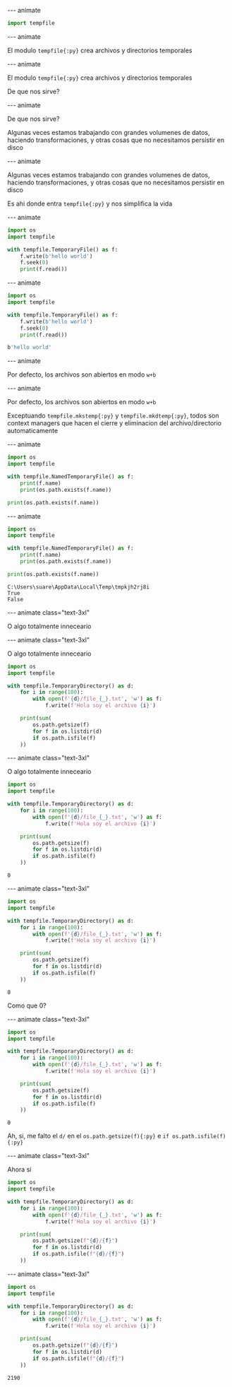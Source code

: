 
--- animate

```py
import tempfile
```

--- animate

El modulo `tempfile{:py}` crea archivos y directorios temporales

--- animate

El modulo `tempfile{:py}` crea archivos y directorios temporales

De que nos sirve?

--- animate

De que nos sirve?

Algunas veces estamos trabajando con grandes volumenes de datos, haciendo transformaciones, y otras cosas que no necesitamos persistir en disco

--- animate

Algunas veces estamos trabajando con grandes volumenes de datos, haciendo transformaciones, y otras cosas que no necesitamos persistir en disco

Es ahi donde entra `tempfile{:py}` y nos simplifica la vida

--- animate

```py
import os
import tempfile

with tempfile.TemporaryFile() as f:
    f.write(b'hello world')
    f.seek(0)
    print(f.read())
```

--- animate

```py
import os
import tempfile

with tempfile.TemporaryFile() as f:
    f.write(b'hello world')
    f.seek(0)
    print(f.read())
```

```sh
b'hello world'
```

--- animate

Por defecto, los archivos son abiertos en modo `w+b`

--- animate

Por defecto, los archivos son abiertos en modo `w+b`

Exceptuando `tempfile.mkstemp{:py}` y `tempfile.mkdtemp{:py}`, todos son context managers que hacen el cierre y eliminacion del archivo/directorio automaticamente

--- animate

```py
import os
import tempfile

with tempfile.NamedTemporaryFile() as f:
    print(f.name)
    print(os.path.exists(f.name))

print(os.path.exists(f.name))
```

--- animate

```py
import os
import tempfile

with tempfile.NamedTemporaryFile() as f:
    print(f.name)
    print(os.path.exists(f.name))

print(os.path.exists(f.name))
```

```plain
C:\Users\suare\AppData\Local\Temp\tmpkjh2rj8i
True
False
```

--- animate class="text-3xl"

O algo totalmente inneceario

--- animate class="text-3xl"

O algo totalmente inneceario

```py data-id="1"
import os
import tempfile

with tempfile.TemporaryDirectory() as d:
    for i in range(100):
        with open(f'{d}/file_{_}.txt', 'w') as f:
            f.write(f'Hola soy el archivo {i}')

    print(sum(
        os.path.getsize(f)
        for f in os.listdir(d)
        if os.path.isfile(f)
    ))
```

--- animate class="text-3xl"

O algo totalmente inneceario

```py data-id="1"
import os
import tempfile

with tempfile.TemporaryDirectory() as d:
    for i in range(100):
        with open(f'{d}/file_{_}.txt', 'w') as f:
            f.write(f'Hola soy el archivo {i}')

    print(sum(
        os.path.getsize(f)
        for f in os.listdir(d)
        if os.path.isfile(f)
    ))
```

```plain
0
```

--- animate class="text-3xl"

```py data-id="1"
import os
import tempfile

with tempfile.TemporaryDirectory() as d:
    for i in range(100):
        with open(f'{d}/file_{_}.txt', 'w') as f:
            f.write(f'Hola soy el archivo {i}')

    print(sum(
        os.path.getsize(f)
        for f in os.listdir(d)
        if os.path.isfile(f)
    ))
```

```plain
0
```

Como que 0?

--- animate class="text-3xl"

```py data-id="1"
import os
import tempfile

with tempfile.TemporaryDirectory() as d:
    for i in range(100):
        with open(f'{d}/file_{_}.txt', 'w') as f:
            f.write(f'Hola soy el archivo {i}')

    print(sum(
        os.path.getsize(f)
        for f in os.listdir(d)
        if os.path.isfile(f)
    ))
```

```plain
0
```

Ah, si, me falto el `d/` en el `os.path.getsize(f){:py}` e `if os.path.isfile(f){:py}`

--- animate class="text-3xl"

Ahora si

```py data-id="1"
import os
import tempfile

with tempfile.TemporaryDirectory() as d:
    for i in range(100):
        with open(f'{d}/file_{_}.txt', 'w') as f:
            f.write(f'Hola soy el archivo {i}')

    print(sum(
        os.path.getsize(f"{d}/{f}")
        for f in os.listdir(d)
        if os.path.isfile(f"{d}/{f}")
    ))
```

--- animate class="text-3xl"

```py data-id="1"
import os
import tempfile

with tempfile.TemporaryDirectory() as d:
    for i in range(100):
        with open(f'{d}/file_{_}.txt', 'w') as f:
            f.write(f'Hola soy el archivo {i}')

    print(sum(
        os.path.getsize(f"{d}/{f}")
        for f in os.listdir(d)
        if os.path.isfile(f"{d}/{f}")
    ))
```

```plain
2190
```
